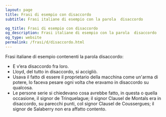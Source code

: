 ```yaml
---
layout: page
title: Frasi di esempio con disaccordo 
subtitle: Frasi italiane di esempio con la parola  disaccordo

og_title: Frasi di esempio con disaccordo 
og_description: Frasi italiane di esempio con la parola  disaccordo
og_type: website
permalink: /frasi/d/disaccordo.html
---
```


Frasi italiane di esempio contenenti la parola disaccordo:


- E v’era disaccordo fra loro.
- Lloyd, del tutto in disaccordo, si accigliò.
- Usava il fatto di essere il proprietario della macchina come un'arma di potere, lo faceva pesare ogni volta che eravamo in disaccordo su qualcosa.
- Le persone serie si chiedevano cosa avrebbe fatto, in questa o quella occasione, il signor de Trinquelague; il signor Clausel de Montals era in disaccordo, su parecchi punti, col signor Clausel de Coussergues; il signor de Salaberry non era affatto contento.
